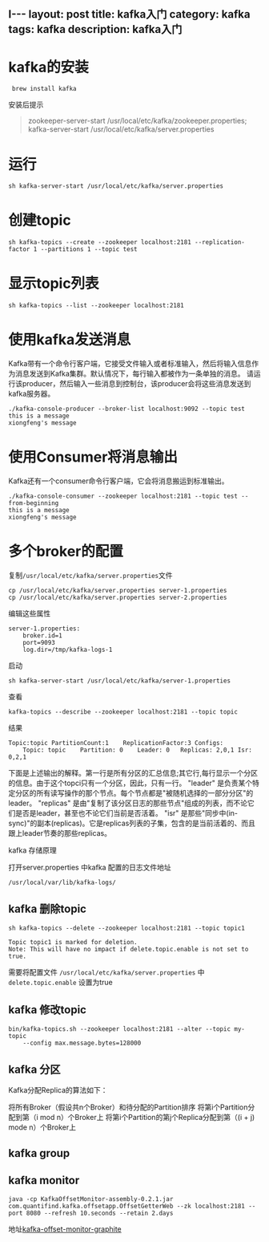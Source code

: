 I---
layout: post
title: kafka入门
category: kafka
tags: kafka
description: kafka入门
---

# kafka的安装
```
 brew install kafka
```
安装后提示

> zookeeper-server-start /usr/local/etc/kafka/zookeeper.properties; kafka-server-start /usr/local/etc/kafka/server.properties


# 运行
```
sh kafka-server-start /usr/local/etc/kafka/server.properties
```

# 创建topic
```
sh kafka-topics --create --zookeeper localhost:2181 --replication-factor 1 --partitions 1 --topic test
```

# 显示topic列表
```
sh kafka-topics --list --zookeeper localhost:2181
```

# 使用kafka发送消息
Kafka带有一个命令行客户端，它接受文件输入或者标准输入，然后将输入信息作为消息发送到Kafka集群。默认情况下，每行输入都被作为一条单独的消息。
请运行该producer，然后输入一些消息到控制台，该producer会将这些消息发送到kafka服务器。

```
./kafka-console-producer --broker-list localhost:9092 --topic test 
this is a message
xiongfeng's message
```

# 使用Consumer将消息输出
Kafka还有一个consumer命令行客户端，它会将消息搬运到标准输出。

```
./kafka-console-consumer --zookeeper localhost:2181 --topic test --from-beginning
this is a message
xiongfeng's message
```

# 多个broker的配置
复制`/usr/local/etc/kafka/server.properties`文件

```
cp /usr/local/etc/kafka/server.properties server-1.properties
cp /usr/local/etc/kafka/server.properties server-2.properties
```

编辑这些属性

```
server-1.properties:
    broker.id=1
    port=9093
    log.dir=/tmp/kafka-logs-1
```
启动

```
sh kafka-server-start /usr/local/etc/kafka/server-1.properties
```

查看

```
kafka-topics --describe --zookeeper localhost:2181 --topic topic
```

结果

```
Topic:topic	PartitionCount:1	ReplicationFactor:3	Configs:
	Topic: topic	Partition: 0	Leader: 0	Replicas: 2,0,1	Isr: 0,2,1

```
下面是上述输出的解释。第一行是所有分区的汇总信息;其它行,每行显示一个分区的信息。由于这个topci只有一个分区，因此，只有一行。
"leader" 是负责某个特定分区的所有读写操作的那个节点。每个节点都是"被随机选择的一部分分区"的leader。
"replicas" 是由"复制了该分区日志的那些节点"组成的列表，而不论它们是否是leader，甚至也不论它们当前是否活着。
"isr" 是那些"同步中(in-sync)"的副本(replicas)。它是replicas列表的子集，包含的是当前活着的、而且跟上leader节奏的那些replicas。


kafka 存储原理

打开server.properties 中kafka 配置的日志文件地址

```
/usr/local/var/lib/kafka-logs/
```

## kafka 删除topic

```
sh kafka-topics --delete --zookeeper localhost:2181 --topic topic1

```

```
Topic topic1 is marked for deletion.
Note: This will have no impact if delete.topic.enable is not set to true.
```

需要将配置文件 `/usr/local/etc/kafka/server.properties` 中`delete.topic.enable` 设置为true

## kafka 修改topic
```
bin/kafka-topics.sh --zookeeper localhost:2181 --alter --topic my-topic
    --config max.message.bytes=128000
```
## kafka 分区
Kafka分配Replica的算法如下：

将所有Broker（假设共n个Broker）和待分配的Partition排序
将第i个Partition分配到第（i mod n）个Broker上
将第i个Partition的第j个Replica分配到第（(i + j) mode n）个Broker上


## kafka group


## kafka monitor
```
java -cp KafkaOffsetMonitor-assembly-0.2.1.jar com.quantifind.kafka.offsetapp.OffsetGetterWeb --zk localhost:2181 --port 8080 --refresh 10.seconds --retain 2.days
```
地址[kafka-offset-monitor-graphite](http://https://github.com/allegro/kafka-offset-monitor-graphite)



